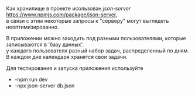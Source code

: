 Как хранилище в проекте исользован *json-server* https://www.npmjs.com/package/json-server, <br/>
в связи с этим некоторые запросы к "серверу" могут выглядеть неоптимизированно.

В приложении можно заходить под разными пользователями, которые записываются в 'базу данных'. <br/>
у каждого пользователя разный набор задач, распределенный по дням. В каждом дне календаря хранятся свои задачи.

Для тестирования и запуска приложения используйте 
- -npm run dev 
- -npx json-server db.json
